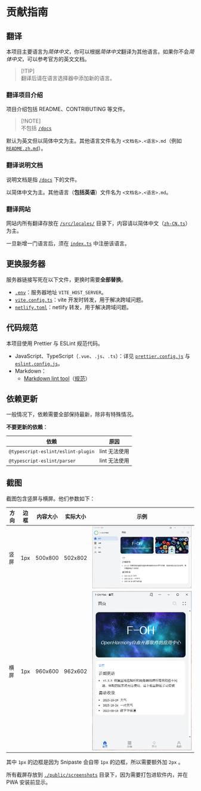 # 贡献指南

## 翻译

本项目主要语言为*简体中文*，你可以根据*简体中文*翻译为其他语言。如果你不会*简体中文*，可以参考官方的英文文档。

> [!TIP]\
> 翻译后请在语言选择器中添加新的语言。

### 翻译项目介绍

项目介绍包括 README、CONTRIBUTING 等文件。

> [!NOTE]\
> 不包括 [`/docs`](./docs/)

默认为英文但以简体中文为主。其他语言文件名为 `<文档名>.<语言>.md`（例如 [`README.zh.md`](./README.zh.md)）。

### 翻译说明文档

说明文档是指 [`/docs`](./docs/) 下的文件。

以简体中文为主。其他语言（**包括英语**）文件名为 `<文档名>.<语言>.md`。

### 翻译网站

网站内所有翻译存放在 [`/src/locales/`](./src/locales/) 目录下，内容请以简体中文（[`zh-CN.ts`](./src/locales/zh-CN.ts)）为主。

一旦新增一门语言后，须在 [`index.ts`](./src/locales/index.ts) 中注册该语言。

## 更换服务器

服务器链接写死在以下文件，更换时需要**全部替换**。

- [`.env`](./.env)：服务器地址 `VITE_HOST_SERVER`。
- [`vite.config.ts`](./vite.config.ts)：vite 开发时转发，用于解决跨域问题。
- [`netlify.toml`](./netlify.toml)：netlify 转发，用于解决跨域问题。

## 代码规范

本项目使用 Prettier 与 ESLint 规范代码。

- JavaScript、TypeScript（`.vue`、`.js`、`.ts`）：详见 [`prettier.config.js`](./prettier.config.js) 与 [`eslint.config.js`](./eslint.config.js)。
- Markdown：
  - [Markdown lint tool](https://github.com/markdownlint/markdownlint)（[规范](https://github.com/DavidAnson/markdownlint/blob/main/doc/md001.md)）

## 依赖更新

一般情况下，依赖需要全部保持最新，除非有特殊情况。

**不要更新的依赖**：

| 依赖                               | 原因          |
| ---------------------------------- | ------------- |
| `@typescript-eslint/eslint-plugin` | lint 无法使用 |
| `@typescript-eslint/parser`        | lint 无法使用 |

## 截图

截图包含竖屏与横屏。他们参数如下：

| 方向 | 边框 | 内容大小 | 实际大小 | 示例        |
| ---- | ---- | -------- | -------- | ----------- |
| 竖屏 | 1px  | 500x800  | 502x802  | ![横屏截图] |
| 横屏 | 1px  | 960x600  | 962x602  | ![竖屏截图] |

[横屏截图]: ./public/screenshots/Snipaste_2023-12-05_05-16-05.webp
[竖屏截图]: ./public/screenshots/Snipaste_2023-12-05_05-17-05.webp

其中 `1px` 的边框是因为 Snipaste 会自带 `1px` 的边框，所以需要额外加 `2px` 。

所有截屏存放到 [`./public/screenshots`](./public/screenshots/) 目录下，因为需要打包进软件内，并在 PWA 安装前显示。
